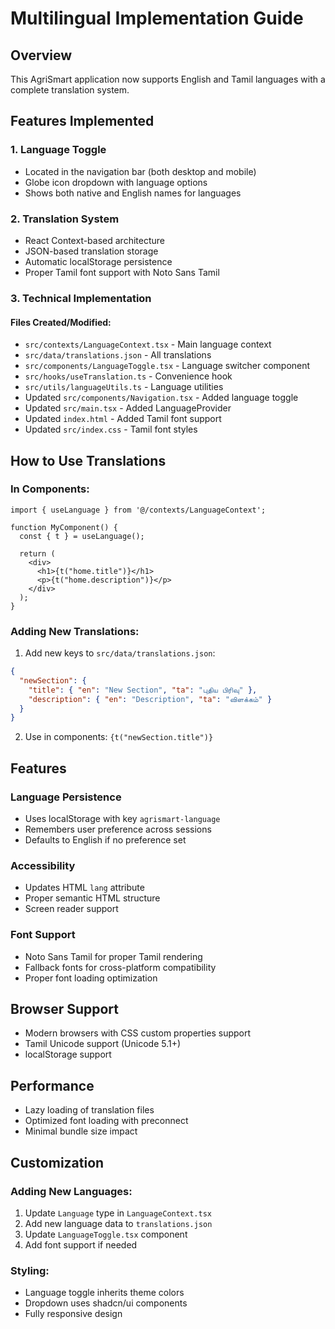 # Multilingual Implementation Guide

## Overview
This AgriSmart application now supports English and Tamil languages with a complete translation system.

## Features Implemented

### 1. Language Toggle
- Located in the navigation bar (both desktop and mobile)
- Globe icon dropdown with language options
- Shows both native and English names for languages

### 2. Translation System
- React Context-based architecture
- JSON-based translation storage
- Automatic localStorage persistence
- Proper Tamil font support with Noto Sans Tamil

### 3. Technical Implementation

#### Files Created/Modified:
- `src/contexts/LanguageContext.tsx` - Main language context
- `src/data/translations.json` - All translations
- `src/components/LanguageToggle.tsx` - Language switcher component
- `src/hooks/useTranslation.ts` - Convenience hook
- `src/utils/languageUtils.ts` - Language utilities
- Updated `src/components/Navigation.tsx` - Added language toggle
- Updated `src/main.tsx` - Added LanguageProvider
- Updated `index.html` - Added Tamil font support
- Updated `src/index.css` - Tamil font styles

## How to Use Translations

### In Components:
```tsx
import { useLanguage } from '@/contexts/LanguageContext';

function MyComponent() {
  const { t } = useLanguage();
  
  return (
    <div>
      <h1>{t("home.title")}</h1>
      <p>{t("home.description")}</p>
    </div>
  );
}
```

### Adding New Translations:
1. Add new keys to `src/data/translations.json`:
```json
{
  "newSection": {
    "title": { "en": "New Section", "ta": "புதிய பிரிவு" },
    "description": { "en": "Description", "ta": "விளக்கம்" }
  }
}
```

2. Use in components: `{t("newSection.title")}`

## Features

### Language Persistence
- Uses localStorage with key `agrismart-language`
- Remembers user preference across sessions
- Defaults to English if no preference set

### Accessibility
- Updates HTML `lang` attribute
- Proper semantic HTML structure
- Screen reader support

### Font Support
- Noto Sans Tamil for proper Tamil rendering
- Fallback fonts for cross-platform compatibility
- Proper font loading optimization

## Browser Support
- Modern browsers with CSS custom properties support
- Tamil Unicode support (Unicode 5.1+)
- localStorage support

## Performance
- Lazy loading of translation files
- Optimized font loading with preconnect
- Minimal bundle size impact

## Customization

### Adding New Languages:
1. Update `Language` type in `LanguageContext.tsx`
2. Add new language data to `translations.json`
3. Update `LanguageToggle.tsx` component
4. Add font support if needed

### Styling:
- Language toggle inherits theme colors
- Dropdown uses shadcn/ui components
- Fully responsive design